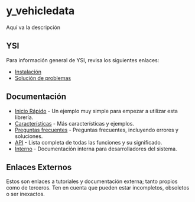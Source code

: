 # y_vehicledata

Aquí va la descripción

## YSI

Para información general de YSI, revisa los siguientes enlaces:

* [Instalación](../instalacion.md)
* [Solución de problemas](../solucion-problemas.md)

## Documentación

* [Inicio Rápido](y_vehicledata/inicio-rapido.md) - Un ejemplo muy simple para empezar a utilizar esta librería.
* [Características](y_vehicledata/caracteristicas.md) - Más características y ejemplos.
* [Preguntas frecuentes](y_vehicledata/preguntas-frecuentes.md) - Preguntas frecuentes, incluyendo errores y soluciones.
* [API](y_vehicledata/api.md) - Lista completa de todas las funciones y su significado.
* [Interno](y_vehicledata/interno.md) - Documentación interna para desarrolladores del sistema.

## Enlaces Externos

Estos son enlaces a tutoriales y documentación externa; tanto propios como de terceros. Ten en cuenta que pueden estar incompletos, obsoletos o ser inexactos.
